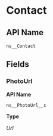 # Contact

## API Name
`ns__Contact`

## Fields
### PhotoUrl

**API Name**

`ns__PhotoUrl__c`

**Type**

*Url*